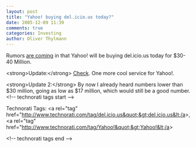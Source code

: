 ```yaml
---
layout: post
title: "Yahoo! buying del.icio.us today?"
date: 2005-12-09 11:39
comments: true
categories: Investing
author: Oliver Thylmann
---
```





Rumors [are coming](http://www.agenturblog.de/archives/2005/12/kauft-yahoo-delicious.php) in that Yahoo! will be buying del.icio.us today for $30-40 Million.

&lt;strong&gt;Update:&lt;/strong&gt; [Check](http://blog.del.icio.us/blog/2005/12/yahoo.html). One more cool service for Yahoo!.

&lt;strong&gt;Update 2:&lt;/strong&gt; By now I already heard numbers lower than $30 million, going as low as $17 million, which would still be a good number.
&lt;!-- technorati tags start --&gt;

Technorati Tags: &lt;a rel=&quot;tag&quot; href=&quot;http://www.technorati.com/tag/del.icio.us&quot;&gt;del.icio.us&lt;/a&gt;, &lt;a rel=&quot;tag&quot; href=&quot;http://www.technorati.com/tag/Yahoo!&quot;&gt;Yahoo!&lt;/a&gt;

&lt;!-- technorati tags end --&gt;

